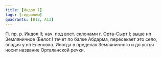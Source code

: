 ```yaml
---
title: [Индол I]
tags: [гидроним]
quadrants: [В12, А13]
---
```


П. пр. р. Индол II; нач. под вост. склонами г. Орта-Сырт I; выше нп Земляничное
(Белог.) течет по балке Абдарма, пересекает это село, впадая у нп Еленовка.
Иногда в пределах Земляничного и до устья носит название Орталанской речки.
